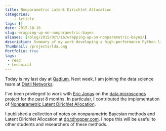 ```yaml
---
title: Nonparametric Latent Dirichlet Allocation
categories:
    - Article
tags: []
date: 2015-10-16
slug: wrapping-up-on-nonparametric-bayes
aliases: [/blog/2015/Oct/16/wrapping-up-on-nonparametric-bayes/]
description: Summary of my work developing a high-performance Python library for inference of nonparametric Latent Dirichlet Allocation.
Thumbnail: /projects/lda.png
Portfolio: true
tags:
 - read
 - technical
---
```


Today is my last day at [Qadium](http://qadium.com). Next week, I am joining the data science team at [Distil Networks](http://distilnetworks.com).

I've been privileged to work with [Eric Jonas](http://ericjonas.com/) on the [data microscopes](http://datamicroscopes.github.io) project for the past 8 months. In particular, I contributed the implementation of [Nonparametric Latent Dirichlet Allocation](https://github.com/datamicroscopes/lda).

I published a collection of notes on nonparametric Bayesian methods and Latent Dirichlet Allocation at [dp.tdhopper.com](https://dp.tdhopper.com). I hope this will be useful to other students and researchers of these methods.

